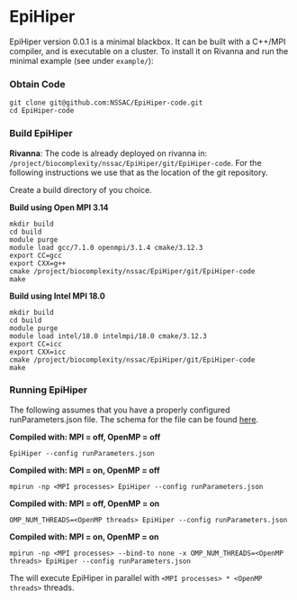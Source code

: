 # EpiHiper

EpiHiper version 0.0.1 is a minimal blackbox. It can be built with a C++/MPI compiler, and is executable on a cluster. To install it on Rivanna and run the minimal example (see under `example/`):

### Obtain Code
```
git clone git@github.com:NSSAC/EpiHiper-code.git
cd EpiHiper-code
```

### Build EpiHiper
__Rivanna__: The code is already deployed on rivanna in: `/project/biocomplexity/nssac/EpiHiper/git/EpiHiper-code`. For the following instructions we use that as the location of the git repository.

Create a build directory of you choice.

__Build using Open MPI 3.14__
```
mkdir build
cd build
module purge
module load gcc/7.1.0 openmpi/3.1.4 cmake/3.12.3 
export CC=gcc
export CXX=g++
cmake /project/biocomplexity/nssac/EpiHiper/git/EpiHiper-code
make
```

__Build using Intel MPI 18.0__
```
mkdir build
cd build
module purge
module load intel/18.0 intelmpi/18.0 cmake/3.12.3 
export CC=icc
export CXX=icc
cmake /project/biocomplexity/nssac/EpiHiper/git/EpiHiper-code
make
```

### Running EpiHiper
The following assumes that you have a properly configured runParameters.json file. The schema for the file can be found [here](https://github.com/NSSAC/EpiHiper-Schema/blob/master/schema/runParametersSchema.json).

__Compiled with: MPI = off, OpenMP = off__
```
EpiHiper --config runParameters.json
```
__Compiled with: MPI = on, OpenMP = off__ 
```
mpirun -np <MPI processes> EpiHiper --config runParameters.json
```
__Compiled with: MPI = off, OpenMP = on__ 
```
OMP_NUM_THREADS=<OpenMP threads> EpiHiper --config runParameters.json
```
__Compiled with: MPI = on, OpenMP = on__ 
```
mpirun -np <MPI processes> --bind-to none -x OMP_NUM_THREADS=<OpenMP threads> EpiHiper --config runParameters.json
```
The will execute EpiHiper in parallel with `<MPI processes> * <OpenMP threads>` threads.
